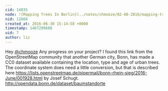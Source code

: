 ```yaml
---
cid: 14835
node: ![Mapping Trees In Berlin](../notes/chmooze/02-08-2016/mapping-trees-in-berlin)
nid: 12668
created_at: 2016-06-30 15:14:58 +0000
timestamp: 1467299698
uid: 7
author: liz
---
```


Hey [@chmooze](/profile/chmooze) 
Any progress on your project? I found this link from the OpenStreetMap community that another German city, Bonn, has made a CC0 dataset available containing the location, type and age of urban trees. The coordinate system does need a little conversion, but that is described here https://lists.openstreetmap.de/pipermail/bonn-rhein-sieg/2016-June/001928.html by Josef Schugt. http://opendata.bonn.de/dataset/baumstandorte 